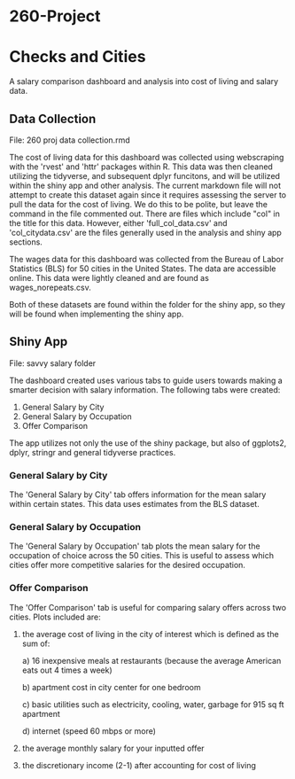 # 260-Project

# Checks and Cities
A salary comparison dashboard and analysis into cost of living and salary data. 


## Data Collection
File: 260 proj data collection.rmd

The cost of living data for this dashboard was collected using webscraping with the 'rvest' and 'httr' packages within R. This data was then cleaned utilizing the tidyverse, and subsequent dplyr funcitons, and will be utilized within the shiny app and other analysis. The current markdown file will not attempt to create this dataset again since it requires assessing the server to pull the data for the cost of living. We do this to be polite, but leave the command in the file commented out. There are files which include "col" in the title for this data. However, either 'full_col_data.csv' and 'col_citydata.csv' are the files generally used in the analysis and shiny app sections.

The wages data for this dashboard was collected from the Bureau of Labor Statistics (BLS) for 50 cities in the United States. The data are accessible online. This data were lightly cleaned and are found as wages_norepeats.csv. 

Both of these datasets are found within the folder for the shiny app, so they will be found when implementing the shiny app. 

## Shiny App
File: savvy salary folder

The dashboard created uses various tabs to guide users towards making a smarter decision with salary information. The following tabs were created:
1) General Salary by City
2) General Salary by Occupation
3) Offer Comparison

The app utilizes not only the use of the shiny package, but also of ggplots2, dplyr, stringr and general tidyverse practices.

### General Salary by City
The 'General Salary by City' tab offers information for the mean salary within certain states. This data uses estimates from the BLS dataset. 

### General Salary by Occupation
The 'General Salary by Occupation' tab plots the mean salary for the occupation of choice across the 50 cities. This is useful to assess which cities offer more competitive salaries for the desired occupation. 

### Offer Comparison
The 'Offer Comparison' tab is useful for comparing salary offers across two cities. Plots included are:
1) the average cost of living in the city of interest which is defined as the sum of: 

    a) 16 inexpensive meals at restaurants (because the average American eats out 4 times a week)
  
    b) apartment cost in city center for one bedroom
  
    c) basic utilities such as electricity, cooling, water, garbage for 915 sq ft apartment
  
    d) internet (speed 60 mbps or more)

2) the average monthly salary for your inputted offer
3) the discretionary income (2-1) after accounting for cost of living
